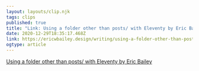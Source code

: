 ```yaml
---
layout: layouts/clip.njk 
tags: clips 
published: true 
title: "Link: Using a folder other than posts/ with Eleventy by Eric Bailey  " 
date: 2020-12-29T18:35:17.468Z 
link: https://ericwbailey.design/writing/using-a-folder-other-than-posts-with-eleventy/ 
ogtype: article 
---
```

[Using a folder other than posts/ with Eleventy by Eric Bailey  ](https://ericwbailey.design/writing/using-a-folder-other-than-posts-with-eleventy/) 

